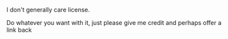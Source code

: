 I don't generally care license.

Do whatever you want with it, just please give me credit and perhaps offer a link back
